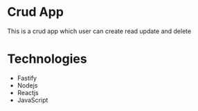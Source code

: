# Crud App
This is a crud app which user can create read update and delete
# Technologies
* Fastify
* Nodejs
* Reactjs
* JavaScript
